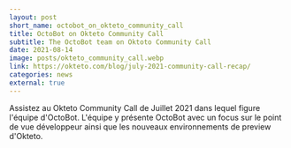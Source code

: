 ```yaml
---
layout: post
short_name: octobot_on_okteto_community_call
title: OctoBot on Okteto Community Call
subtitle: The OctoBot team on Oktoto Community Call
date: 2021-08-14
image: posts/okteto_community_call.webp
link: https://okteto.com/blog/july-2021-community-call-recap/
categories: news
external: true
---
```


Assistez au Okteto Community Call de Juillet 2021 dans lequel
figure l'équipe d'OctoBot. L'équipe y présente OctoBot avec un
focus sur le point de vue développeur ainsi que les nouveaux
environnements de preview d'Okteto.
